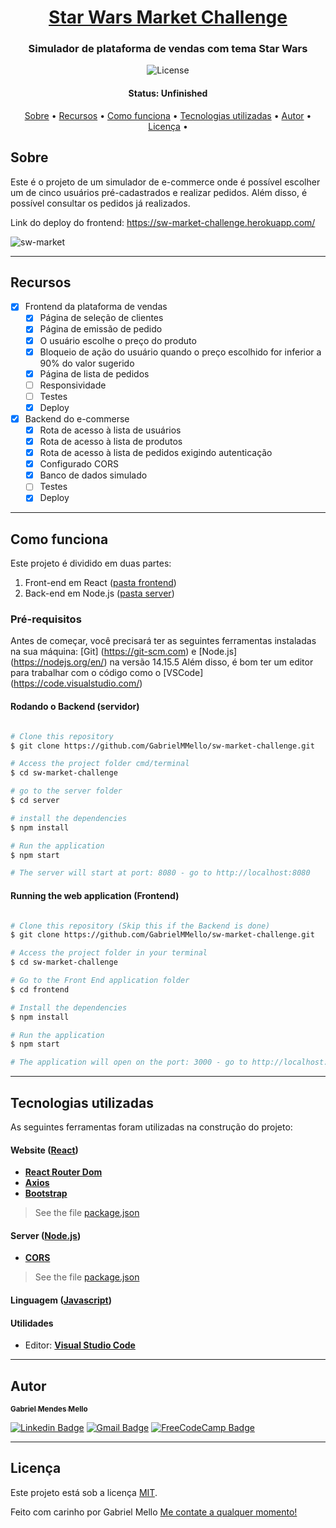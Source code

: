 <h1 align="center">
   <a href="#"> Star Wars Market Challenge </a>
</h1>

<h3 align="center">
    Simulador de plataforma de vendas com tema Star Wars
</h3>

<p align="center">
   <img alt="License" src="https://img.shields.io/badge/license-MIT-brightgreen">
</p>


<h4 align="center"> 
	 Status: Unfinished
</h4>

<p align="center">
 <a href="#sobre">Sobre</a> •
 <a href="#recursos">Recursos</a> •
 <a href="#como-funciona">Como funciona</a> • 
 <a href="#tecnologias-utilizadas">Tecnologias utilizadas</a> • 
 <a href="#autor">Autor</a> • 
 <a href="#licença">Licença</a> •
</p>


## Sobre

Este é o projeto de um simulador de e-commerce onde é possível escolher um de cinco usuários pré-cadastrados e realizar pedidos. Além disso, é possível consultar os pedidos já realizados.

Link do deploy do frontend: https://sw-market-challenge.herokuapp.com/

![sw-market](https://user-images.githubusercontent.com/66647120/111573710-ccbade00-8789-11eb-92ad-abbd3a77f3c1.png)

---

## Recursos

- [x] Frontend da plataforma de vendas
   - [x] Página de seleção de clientes
   - [x] Página de emissão de pedido
    - [x] O usuário escolhe o preço do produto
    - [x] Bloqueio de ação do usuário quando o preço escolhido for inferior a 90% do valor sugerido
   - [x] Página de lista de pedidos
   - [ ] Responsividade
   - [ ] Testes
   - [x] Deploy

- [x] Backend do e-commerse
   - [x] Rota de acesso à lista de usuários
   - [x] Rota de acesso à lista de produtos
   - [x] Rota de acesso à lista de pedidos exigindo autenticação
   - [x] Configurado CORS
   - [x] Banco de dados simulado
   - [ ] Testes
   - [x] Deploy

---

## Como funciona

Este projeto é dividido em duas partes:
1. Front-end em React ([pasta frontend](https://github.com/GabrielMMello/sw-market-challenge/tree/main/frontend))
2. Back-end em Node.js ([pasta server](https://github.com/GabrielMMello/sw-market-challenge/tree/main/server))

### Pré-requisitos

Antes de começar, você precisará ter as seguintes ferramentas instaladas na sua máquina:
[Git] (https://git-scm.com) e [Node.js] (https://nodejs.org/en/) na versão 14.15.5
Além disso, é bom ter um editor para trabalhar com o código como o [VSCode] (https://code.visualstudio.com/)

#### Rodando o Backend (servidor)

```bash

# Clone this repository
$ git clone https://github.com/GabrielMMello/sw-market-challenge.git

# Access the project folder cmd/terminal
$ cd sw-market-challenge

# go to the server folder
$ cd server

# install the dependencies
$ npm install

# Run the application
$ npm start

# The server will start at port: 8080 - go to http://localhost:8080

```


#### Running the web application (Frontend)

```bash

# Clone this repository (Skip this if the Backend is done)
$ git clone https://github.com/GabrielMMello/sw-market-challenge.git

# Access the project folder in your terminal
$ cd sw-market-challenge

# Go to the Front End application folder
$ cd frontend

# Install the dependencies
$ npm install

# Run the application
$ npm start

# The application will open on the port: 3000 - go to http://localhost:3000

```

---

## Tecnologias utilizadas

As seguintes ferramentas foram utilizadas na construção do projeto:

#### **Website**  ([React](https://reactjs.org/))

-   **[React Router Dom](https://github.com/ReactTraining/react-router/tree/master/packages/react-router-dom)**
-   **[Axios](https://github.com/axios/axios)**
-   **[Bootstrap](https://getbootstrap.com/docs/5.0/getting-started/introduction/)**

> See the file  [package.json](https://github.com/GabrielMMello/sw-market-challenge/blob/main/frontend/package.json)

#### **Server**  ([Node.js](https://nodejs.org/en/))

-   **[CORS](https://expressjs.com/en/resources/middleware/cors.html)**

> See the file  [package.json](https://github.com/GabrielMMello/sw-market-challenge/blob/main/server/package.json)

#### **Linguagem**  ([Javascript](https://developer.mozilla.org/pt-BR/docs/Web/JavaScript))

#### **Utilidades**

-   Editor:  **[Visual Studio Code](https://code.visualstudio.com/)**


---

## Autor

<a href="https://www.linkedin.com/in/gabriel-mendes-mello/">
 <sub><b>Gabriel Mendes Mello</b></sub>
 <br />

[![Linkedin Badge](https://img.shields.io/badge/-Gabriel-blue?style=flat-square&logo=Linkedin&logoColor=white&link=https://www.linkedin.com/in/gabriel-mendes-mello/)](https://www.linkedin.com/in/gabriel-mendes-mello/) 
[![Gmail Badge](https://img.shields.io/badge/-gabrielmendesmello@gmail.com-c14438?style=flat-square&logo=Gmail&logoColor=white&link=mailto:gabrielmendesmello@gmail.com)](mailto:gabrielmendesmello@gmail.com)
[![FreeCodeCamp Badge](https://img.shields.io/badge/-Gabriel-black?style=flat-square&logo=freecodecamp&logoColor=white&link=https://www.freecodecamp.org/gabrielmmello)](https://www.freecodecamp.org/gabrielmmello)

---

## Licença

Este projeto está sob a licença [MIT](./LICENSE).

Feito com carinho por Gabriel Mello
[Me contate a qualquer momento!](https://www.linkedin.com/in/gabriel-mendes-mello/)
